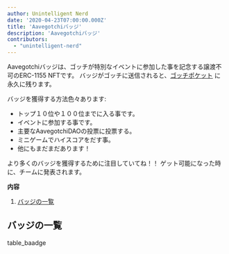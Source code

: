 ```yaml
---
author: Unintelligent Nerd
date: '2020-04-23T07:00:00.000Z'
title: 'Aavegotchiバッジ'
description: 'Aavegotchiバッジ'
contributors:
  - "unintelligent-nerd"
---
```


Aavegotchiバッジは、ゴッチが特別なイベントに参加した事を記念する譲渡不可のERC-1155 NFTです。 バッジがゴッチに送信されると、[ゴッチポケット](/aavegotchi-profile#gotchi-pocket) に永久に残ります。

バッジを獲得する方法色々あります:

* トップ１０位や１００位までに入る事です。
* イベントに参加する事です。
* 主要なAavegotchiDAOの投票に投票する。
* ミニゲームでハイスコアをだす事。
* 他にもまだまだあります！

より多くのバッジを獲得するために注目していてね！！ ゲット可能になった時に、チームに発表されます。

<div class="contentsBox">

**内容**

<ol>
<li><a href=#list-of-baadges>バッジの一覧</a></li>
</ol>

</div>

## バッジの一覧

table_baadge

